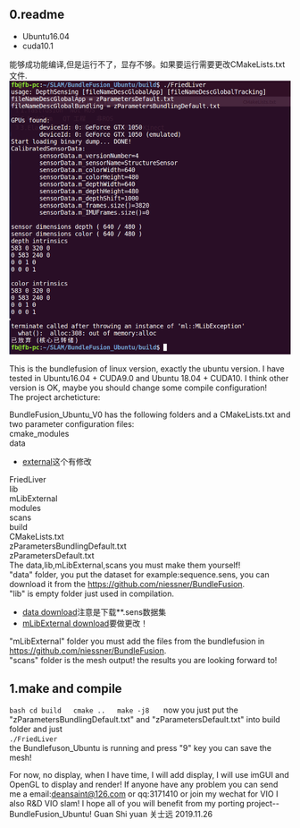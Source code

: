 ##  0.readme
- Ubuntu16.04
- cuda10.1

能够成功能编译,但是运行不了，显存不够。如果要运行需要更改CMakeLists.txt文件.  
![Alt](./doc/test.png)


This is the bundlefusion of linux version, exactly the ubuntu version. I have tested in Ubuntu16.04 + CUDA9.0 and Ubuntu 18.04 + CUDA10. I think other version is OK, maybe you should change some compile configuration!  
The project archeticture:  

BundleFusion_Ubuntu_V0 has the following folders and a CMakeLists.txt and two parameter configuration files:  
cmake_modules  
data  

- [external](https://github.com/niessner/mLib/tree/ac6b9e9d1da1df00a2293da64a9f146c123fa2ca)这个有修改  

FriedLiver  
lib  
mLibExternal  
modules  
scans  
build  
CMakeLists.txt  
zParametersBundlingDefault.txt  
zParametersDefault.txt  
The data,lib,mLibExternal,scans you must make them yourself!  
"data" folder, you put the dataset for example:sequence.sens, you can download it from the https://github.com/niessner/BundleFusion.  
"lib" is empty folder just used in compilation.  
- [data download](http://graphics.stanford.edu/projects/bundlefusion/)注意是下载**.sens数据集  
- [mLibExternal download](http://kaldir.vc.in.tum.de/mLib/mLibExternal.zip)要做更改！  

 "mLibExternal" folder you must add the files from the bundlefusion in https://github.com/niessner/BundleFusion.  
"scans" folder is the mesh output! the results you are looking forward to!  
##  1.make and compile  
`bash
cd build  
cmake ..  
make -j8  
`
now you just put the "zParametersBundlingDefault.txt" and "zParametersDefault.txt"  into build folder and just   
`./FriedLiver`  
the Bundlefuson_Ubuntu is running and press "9" key you can save the mesh!  

For now, no display, when I have time, I will add display, I will use imGUI and OpenGL to display and render!
If anyone have any problem you can send me a email:deansaint@126.com or qq:3171410 or join my wechat for VIO
I also R&D VIO slam!
I hope all of you will benefit from my porting project--BundleFusion_Ubuntu!
Guan Shi yuan
关士远
2019.11.26
